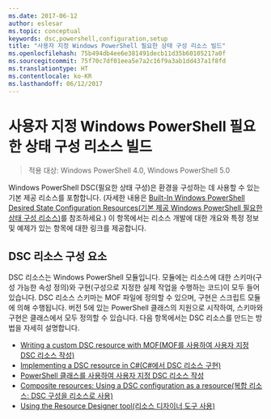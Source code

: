 ```yaml
---
ms.date: 2017-06-12
author: eslesar
ms.topic: conceptual
keywords: dsc,powershell,configuration,setup
title: "사용자 지정 Windows PowerShell 필요한 상태 구성 리소스 빌드"
ms.openlocfilehash: 75b494db4ee6e381491decb11d35b60105217a0f
ms.sourcegitcommit: 75f70c7df01eea5e7a2c16f9a3ab1dd437a1f8fd
ms.translationtype: HT
ms.contentlocale: ko-KR
ms.lasthandoff: 06/12/2017
---
```

# <a name="build-custom-windows-powershell-desired-state-configuration-resources"></a>사용자 지정 Windows PowerShell 필요한 상태 구성 리소스 빌드

> 적용 대상: Windows PowerShell 4.0, Windows PowerShell 5.0

Windows PowerShell DSC(필요한 상태 구성)은 환경을 구성하는 데 사용할 수 있는 기본 제공 리소스를 포함합니다. (자세한 내용은 [Built-In Windows PowerShell Desired State Configuration Resources(기본 제공 Windows PowerShell 필요한 상태 구성 리소스)](builtInResource.md)를 참조하세요.) 이 항목에서는 리소스 개발에 대한 개요와 특정 정보 및 예제가 있는 항목에 대한 링크를 제공합니다.

## <a name="dsc-resource-components"></a>DSC 리소스 구성 요소

DSC 리소스는 Windows PowerShell 모듈입니다. 모듈에는 리소스에 대한 스키마(구성 가능한 속성 정의)와 구현(구성으로 지정한 실제 작업을 수행하는 코드)이 모두 들어 있습니다. DSC 리소스 스키마는 MOF 파일에 정의할 수 있으며, 구현은 스크립트 모듈에 의해 수행됩니다. 버전 5에 있는 PowerShell 클래스의 지원으로 시작하여, 스키마와 구현은 클래스에서 모두 정의할 수 있습니다. 다음 항목에서는 DSC 리소스를 만드는 방법을 자세히 설명합니다.

* [Writing a custom DSC resource with MOF(MOF를 사용하여 사용자 지정 DSC 리소스 작성)](authoringResourceMOF.md) 
* [Implementing a DSC resource in C#(C#에서 DSC 리소스 구현)](authoringResourceMofCS.md) 
* [PowerShell 클래스를 사용하여 사용자 지정 DSC 리소스 작성](authoringResourceClass.md) 
* [Composite resources: Using a DSC configuration as a resource(복합 리소스: DSC 구성을 리소스로 사용)](authoringResourceComposite.md) 
* [Using the Resource Designer tool(리소스 디자이너 도구 사용)](authoringResourceMofDesigner.md) 

